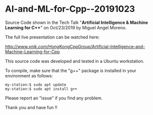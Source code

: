

# AI-and-ML-for-Cpp--20191023

Source Code shown in the Tech Talk "**Artificial Intelligence &amp; Machine Learning for C++**" on Oct/23/2019 by Miguel Angel Moreno.

The full live presentation can be watched here:

   http://www.xnik.com/HongKongCppGroup/Artificial-Intelligence-and-Machine-Learning-for-Cpp


This source code was developed and tested in a Ubuntu workstation.

To compile, make sure that the "g++" package is installed in your environment as follows:

    my-station:$ sudo apt update
    my-station:$ sudo apt install g++

Please report an "issue" if you find any problem.


Thank you and have fun !!


